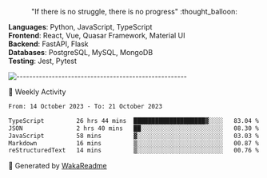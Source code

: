 <p align="center"> 
  "If there is no struggle, there is no progress" :thought_balloon:
</p>

<p align="left">
  <strong>Languages</strong>: Python, JavaScript, TypeScript<br>
  <strong>Frontend</strong>: React, Vue, Quasar Framework, Material UI<br>
  <strong>Backend</strong>: FastAPI, Flask<br>
  <strong>Databases</strong>: PostgreSQL, MySQL, MongoDB<br>
  <strong>Testing</strong>: Jest, Pytest<br>
</p>

![-----------------------------------------------------](https://raw.githubusercontent.com/andreasbm/readme/master/assets/lines/vintage.png)

🎯 Weekly Activity

<!--START_SECTION:waka-->

```txt
From: 14 October 2023 - To: 21 October 2023

TypeScript         26 hrs 44 mins  ████████████████████▓░░░░   83.04 %
JSON               2 hrs 40 mins   ██░░░░░░░░░░░░░░░░░░░░░░░   08.30 %
JavaScript         58 mins         ▓░░░░░░░░░░░░░░░░░░░░░░░░   03.03 %
Markdown           16 mins         ▒░░░░░░░░░░░░░░░░░░░░░░░░   00.87 %
reStructuredText   14 mins         ▒░░░░░░░░░░░░░░░░░░░░░░░░   00.76 %
```

<!--END_SECTION:waka-->


🚀 Generated by [WakaReadme](https://github.com/athul/waka-readme)
